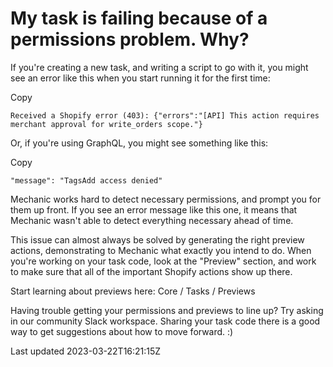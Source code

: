 # My task is failing because of a permissions problem. Why?

If you're creating a new task, and writing a script to go with it, you might see an error like this when you start running it for the first time:

Copy

    Received a Shopify error (403): {"errors":"[API] This action requires merchant approval for write_orders scope."}

Or, if you're using GraphQL, you might see something like this:

Copy

    "message": "TagsAdd access denied"

Mechanic works hard to detect necessary permissions, and prompt you for them up front. If you see an error message like this one, it means that Mechanic wasn't able to detect everything necessary ahead of time.

This issue can almost always be solved by generating the right preview actions, demonstrating to Mechanic what exactly you intend to do. When you're working on your task code, look at the "Preview" section, and work to make sure that all of the important Shopify actions show up there.

Start learning about previews here: Core / Tasks / Previews

Having trouble getting your permissions and previews to line up? Try asking in our community Slack workspace. Sharing your task code there is a good way to get suggestions about how to move forward. :)

Last updated 2023-03-22T16:21:15Z